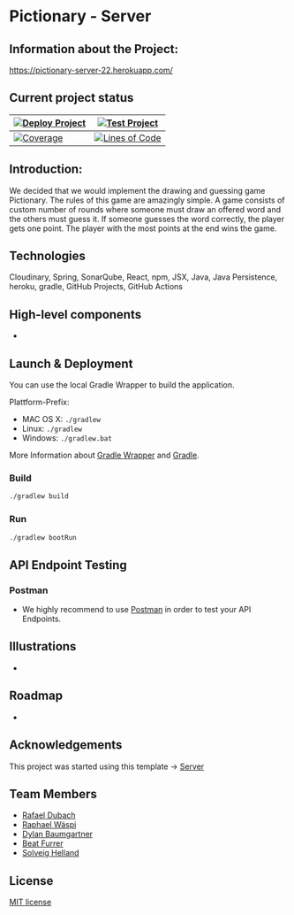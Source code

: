 # Pictionary - Server
## Information about the Project: 

https://pictionary-server-22.herokuapp.com/


## Current project status
| [![Deploy Project](https://github.com/sopra-fs22-group-27/Pictionary-Server/actions/workflows/deploy.yml/badge.svg)](https://github.com/sopra-fs22-group-27/Pictionary-Server/actions/workflows/deploy.yml)    | [![Test Project](https://github.com/sopra-fs22-group-27/Pictionary-Server/actions/workflows/pr.yml/badge.svg)](https://github.com/sopra-fs22-group-27/Pictionary-Server/actions/workflows/pr.yml)                |
|----------------------------------------------------------------------------------------------------------------------------------------------------------------------------------------------------------------|------------------------------------------------------------------------------------------------------------------------------------------------------------------------------------------------------------------|
| [![Coverage](https://sonarcloud.io/api/project_badges/measure?project=sopra-fs22-group-27_Pictionary-Server&metric=coverage)](https://sonarcloud.io/summary/new_code?id=sopra-fs22-group-27_Pictionary-Server) | [![Lines of Code](https://sonarcloud.io/api/project_badges/measure?project=sopra-fs22-group-27_Pictionary-Server&metric=ncloc)](https://sonarcloud.io/summary/new_code?id=sopra-fs22-group-27_Pictionary-Server) |

## Introduction: 
We decided that we would implement the drawing and guessing game Pictionary. The rules of this game are amazingly simple. A game consists of custom number of rounds where someone must draw an offered word and the others must guess it. If someone guesses the word correctly, the player gets one point. The player with the most points at the end wins the game.

## Technologies
Cloudinary,
Spring,
SonarQube,
React,
npm,
JSX,
Java,
Java Persistence,
heroku,
gradle,
GitHub Projects,
GitHub Actions

## High-level components

- 

## Launch & Deployment

You can use the local Gradle Wrapper to build the application.

Plattform-Prefix:

-   MAC OS X: `./gradlew`
-   Linux: `./gradlew`
-   Windows: `./gradlew.bat`

More Information about [Gradle Wrapper](https://docs.gradle.org/current/Userguide/gradle_wrapper.html) and [Gradle](https://gradle.org/docs/).

### Build

```bash
./gradlew build
```

### Run

```bash
./gradlew bootRun
```


## API Endpoint Testing

### Postman

-   We highly recommend to use [Postman](https://www.getpostman.com) in order to test your API Endpoints.

## Illustrations

-

## Roadmap

-

## Acknowledgements

This project was started using this template -> [Server](https://github.com/HASEL-UZH/sopra-fs22-template-server)

## Team Members

- [Rafael Dubach](https://github.com/radubauzh)
- [Raphael Wäspi](https://github.com/sumsumcity)
- [Dylan Baumgartner](https://github.com/mrspacerobot)
- [Beat Furrer](https://github.com/elBeato)
- [Solveig Helland](https://github.com/hellasol)

## License

[MIT license](https://github.com/sopra-fs22-group-27/Pictionary-Server/blob/master/LICENSE)
